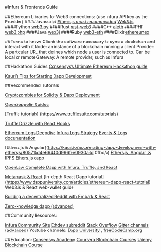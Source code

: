 #Infura & Frontends Guide

##Ethereum Libraries for Web3 connections:
(use Infura API key as the Provider)
####Javascript
[Ethers.js *most recommended*](https://docs.ethers.io/ethers.js/v5-beta/)
[Web3.js](https://github.com/ethereum/web3.js/)
####Python
[web3.py](https://github.com/ethereum/web3.py)
####Rust
[rust-web3](https://github.com/tomusdrw/rust-web3)
####C++
[aleth](https://github.com/ethereum/aleth)
####PHP
[web3.php](https://github.com/sc0Vu/web3.php)
####Java
[web3j](https://github.com/web3j/web3j)
####Ruby
[web3-eth](https://github.com/izetex/web3-eth)
####Elixir
[ethereumex](https://github.com/mana-ethereum/ethereumex)

##Terms to know:
Client: the software necessary to sync a blockchain and interact with it
Node: an instance of a blockchain running a client
Provider: A particular URL that defines which node a user is connected to. Can be local or remote
Gateway: A remote provider, such as Infura

##Hackathon Guides
[Consensys’s Ultimate Ethereum Hackathon guide](https://consensys.net/developers/guides-to-ethereum-development/ultimate-ethereum-hackathon-survival-guide/)

[Kauri’s Tips for Starting Dapp Development](https://kauri.io/tips-for-starting-dapp-development/a6f8cae18e574e1595bd870010100c80/a)

##Recommended Tutorials

[Cryptozombies for Solidity & Dapp Deployment](https://cryptozombies.io/)

[OpenZeppelin Guides](https://docs.openzeppelin.com/learn/)

[Truffle tutorials]
(https://www.trufflesuite.com/tutorials)

[Truffle Drizzle with React Hooks](https://github.com/atkinsonholly/Drizzle-tutorial-with-React-Hooks)

[Ethereum Logs Deepdive](https://codeburst.io/deep-dive-into-ethereum-logs-a8d2047c7371)
[Infura Logs Strategy](https://blog.infura.io/faster-logs-and-events-e43e2fa13773/)
[Events & Logs documentation](https://goethereumbook.org/event-read/)

[Ethers.js & Angular](https://kauri.io/accelerating-dapp-development-with-ethersjs/805715d4e66440d996fee0930a6d
0fbc/a)
[Ethers.js, Angular, & IPFS](https://medium.com/better-programming/ethereum-dapp-with-ethers-js-and-ipfs-using-angular-angular-material-and-ngrx-part-i-dcf049430cbf)
[Ethers.js dapp](https://www.zastrin.com/tutorials/build-an-ethereum-dapp-using-ethersjs)

[OpenLaw Complete Dapp with Infura, Truffle, and React](https://medium.com/@OpenLawOfficial/openlaw-api-tutorial-build-a-complete-dapp-with-the-openlaw-api-truffle-react-js-d064717ad41d)

[Metamask & React](https://medium.com/coinmonks/react-web-dapp-with-metamask-web3-sotp-part-4-f252ebe8d07f)
[In-depth React Dapp tutorial]
(https://www.dappuniversity.com/articles/ethereum-dapp-react-tutorial)
[Web3.js & React web-wallet guide](https://www.freecodecamp.org/news/how-to-build-an-ethereum-wallet-web-app-ac77dcaac573/)

[Building a decentralized Reddit with Embark & React](https://framework.embarklabs.io/news/2019/02/04/building-a-decentralized-reddit-with-embark-part-1/)

[Zero-knowledge dapp (advanced)](https://kndrck.co/posts/practical_guide_build_zk_dapps/)


##Community Resources:

[Infura Community Site](www.community.infura.io)
[Ethdev subreddit](www.reddit.com/r/ethdev)
[Stack Overflow](http://ethereum.stackexchange.com/)
[Gitter channels (advanced)](https://github.com/ethereum/wiki/wiki/gitter-channels)
Youtube channels: [Dapp University](https://www.youtube.com/channel/UCY0xL8V6NzzFcwzHCgB8orQ/videos?view=0&sort=p&flow=grid) , [freeCodeCamp.org](https://www.youtube.com/channel/UC8butISFwT-Wl7EV0hUK0BQ/search?query=blockchain)

##Education:
[Consensys Academy](https://consensys.net/academy/)
[Coursera Blockchain Courses](https://www.coursera.org/courses?query=ethereum)
[Udemy Blockchain Course](https://www.udemy.com/course/ethereum-and-solidity-the-complete-developers-guide/)
